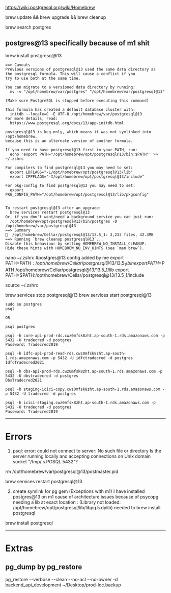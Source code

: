 https://wiki.postgresql.org/wiki/Homebrew


brew update && brew upgrade && brew cleanup

brew search postgres

## postgres@13 specifically because of m1 shit
brew install postgresql@13



```
==> Caveats
Previous versions of postgresql@13 used the same data directory as
the postgresql formula. This will cause a conflict if you
try to use both at the same time.

You can migrate to a versioned data directory by running:
  mv -v "/opt/homebrew/var/postgres" "/opt/homebrew/var/postgresql@13"

(Make sure PostgreSQL is stopped before executing this command)

This formula has created a default database cluster with:
  initdb --locale=C -E UTF-8 /opt/homebrew/var/postgresql@13
For more details, read:
  https://www.postgresql.org/docs/13/app-initdb.html

postgresql@13 is keg-only, which means it was not symlinked into /opt/homebrew,
because this is an alternate version of another formula.

If you need to have postgresql@13 first in your PATH, run:
  echo 'export PATH="/opt/homebrew/opt/postgresql@13/bin:$PATH"' >> ~/.zshrc

For compilers to find postgresql@13 you may need to set:
  export LDFLAGS="-L/opt/homebrew/opt/postgresql@13/lib"
  export CPPFLAGS="-I/opt/homebrew/opt/postgresql@13/include"

For pkg-config to find postgresql@13 you may need to set:
  export PKG_CONFIG_PATH="/opt/homebrew/opt/postgresql@13/lib/pkgconfig"


To restart postgresql@13 after an upgrade:
  brew services restart postgresql@13
Or, if you don't want/need a background service you can just run:
  /opt/homebrew/opt/postgresql@13/bin/postgres -D /opt/homebrew/var/postgresql@13
==> Summary
🍺  /opt/homebrew/Cellar/postgresql@13/13.5_1: 3,233 files, 42.3MB
==> Running `brew cleanup postgresql@13`...
Disable this behaviour by setting HOMEBREW_NO_INSTALL_CLEANUP.
Hide these hints with HOMEBREW_NO_ENV_HINTS (see `man brew`).
```






nano ~/.zshrc
#postgres@13 config added by me
export PATH=$PATH:/opt/homebrew/Cellar/postgresql@13/13.5_1/bin
export PATH=$PATH:/opt/homebrew/Cellar/postgresql@13/13.5_1/lib
export PATH=$PATH:/opt/homebrew/Cellar/postgresql@13/13.5_1/include

source ~/.zshrc

brew services stop postgresql@13
brew services start postgresql@13



```
sudo su postgres
psql

OR

psql postgres

psql -h core-api-prod-rds.cwz0mfsk8zht.ap-south-1.rds.amazonaws.com -p 5432 -U tradecred -d postgres
Password: Tradecred2019

psql -h idfc-api-prod-read-rds.cwz0mfsk8zht.ap-south-1.rds.amazonaws.com -p 5432 -U idfctradecred -d postgres
IdfcTradecred2021

psql -h dbs-api-prod-rds.cwz0mfsk8zht.ap-south-1.rds.amazonaws.com -p 5432 -U dbstradecred -d postgres
DbsTradecred2021

psql -h staging-icici-copy.cwz0mfsk8zht.ap-south-1.rds.amazonaws.com -p 5432 -U tradecred -d postgres

psql -h icici-staging.cwz0mfsk8zht.ap-south-1.rds.amazonaws.com -p 5432 -U tradecred -d postgres
Password: Tradecred2019
```


---
# Errors
1. psql: error: could not connect to server: No such file or directory
        Is the server running locally and accepting
        connections on Unix domain socket "/tmp/.s.PGSQL.5432"?

rm /opt/homebrew/var/postgresql@13/postmaster.pid

brew services restart postgresql@13


2. create symlink for pg gem (Exceptions with m1)
I have installed postgres@13 on m1 cause of architecture issues
because of psycopg needing a lib at exact location : (Library not loaded: /opt/homebrew/opt/postgresql/lib/libpq.5.dylib)
needed to brew install postgresql

brew install postgresql


---
# Extras 
## pg_dump by pg_restore
pg_restore --verbose --clean --no-acl --no-owner -d backend_api_development ~/Desktop/prod-loc.backup
